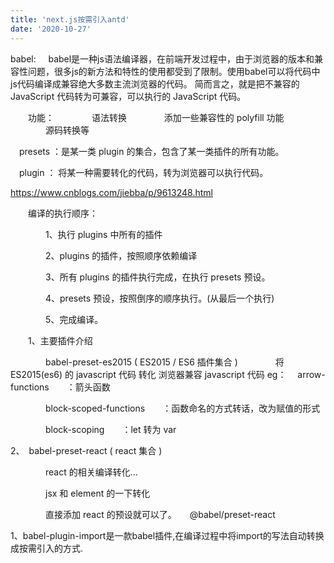 ```yaml
---
title: 'next.js按需引入antd'
date: '2020-10-27'
---
```


babel:
     babel是一种js语法编译器，在前端开发过程中，由于浏览器的版本和兼容性问题，很多js的新方法和特性的使用都受到了限制。使用babel可以将代码中js代码编译成兼容绝大多数主流浏览器的代码。
简而言之，就是把不兼容的 JavaScript 代码转为可兼容，可以执行的 JavaScript 代码。

　　功能：
　　　　语法转换 
　　　　添加一些兼容性的 polyfill 功能
　　　　源码转换等

　presets ：是某一类 plugin 的集合，包含了某一类插件的所有功能。

　plugin ： 将某一种需要转化的代码，转为浏览器可以执行代码。

https://www.cnblogs.com/jiebba/p/9613248.html


　　编译的执行顺序：

 

　　　　1、执行 plugins 中所有的插件

　　　　2、plugins 的插件，按照顺序依赖编译

　　　　3、所有 plugins 的插件执行完成，在执行 presets 预设。

　　　　4、presets 预设，按照倒序的顺序执行。(从最后一个执行)

　　　　5、完成编译。


　　1、主要插件介绍

　　　　babel-preset-es2015 ( ES2015 / ES6 插件集合 )
　　　　将 ES2015(es6) 的 javascript 代码 转化 浏览器兼容 javascript 代码
eg： 　arrow-functions　　：箭头函数

　　　　block-scoped-functions　　：函数命名的方式转话，改为赋值的形式

　　　　block-scoping　　：let  转为 var

2、　babel-preset-react ( react 集合 )

　　　　react 的相关编译转化...

　　　　jsx 和 element 的一下转化

　　　　直接添加 react 的预设就可以了。　　@babel/preset-react

1、babel-plugin-import是一款babel插件,在编译过程中将import的写法自动转换成按需引入的方式.
